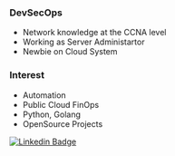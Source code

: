 ### DevSecOps
- Network knowledge at the CCNA level
- Working as Server Administartor
- Newbie on Cloud System

### Interest
- Automation
- Public Cloud FinOps
- Python, Golang
- OpenSource Projects

<div align=left>
  
<!-- [![Tech Blog Badge](http://img.shields.io/badge/-Tech%20blog-black?style=flat-square&logo=github&link=https://zzsza.github.io/)](https://abcd.github.io/) -->

[![Linkedin Badge](https://img.shields.io/badge/-LinkedIn-blue?style=flat-square&logo=Linkedin&logoColor=white&link=https://www.linkedin.com/in/park-ju-il/)](https://www.linkedin.com/in/park-ju-il/) 

</div>
